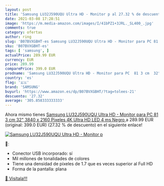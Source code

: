 ```yaml
---
layout: post
title: 'Samsung LU32J590UQU Ultra HD - Monitor p al 27.32 % de descuento'
date: 2021-03-08 17:28:51
image: 'https://m.media-amazon.com/images/I/41bPZ1+3JRL._SL400_.jpg'
comments: true
category: ofertas
author: ring
slug: 'B07BVXGBHT-es Samsung LU32J590UQU Ultra HD - Monitor para PC 81 3 cm 32"...'
sku: 'B07BVXGBHT-es'
tags: [ 'samsung', ]
actualPrice: 289.99 EUR
currency: EUR
price: 289.99
comparePrice: 399.0 EUR
prodname: 'Samsung LU32J590UQU Ultra HD - Monitor para PC  81 3 cm  32"   3840 x 2160 Pixeles  4K Ultra HD  LED  4 ms  Negro '
country: 'es'
flag: '🇪🇸'
brand: 'SAMSUNG'
buyurl: 'https://www.amazon.es/dp/B07BVXGBHT/?tag=tolees-21'
descuento: '27.32'
average: '305.858333333333'
---
```


Ahora mismo tienes [Samsung LU32J590UQU Ultra HD - Monitor para PC  81 3 cm  32"   3840 x 2160 Pixeles  4K Ultra HD  LED  4 ms  Negro ](https://www.amazon.es/dp/B07BVXGBHT/?tag=tolees-21) a 289.99 EUR (original: 399.0 EUR) (27.32 %  de descuento) en el siguiente enlace!

[![Samsung LU32J590UQU Ultra HD - Monitor p](https://m.media-amazon.com/images/I/41bPZ1+3JRL._SL400_.jpg)](https://www.amazon.es/dp/B07BVXGBHT/?tag=tolees-21)

🔎:

- Conector USB incorporado: sí
- Mil millones de tonalidades de colores
- Tiene una densidad de píxeles de 1.7 que es veces superior al Full HD
- Forma de la pantalla: plana

[🛒 Visítala!!!](https://www.amazon.es/dp/B07BVXGBHT/?tag=tolees-21)
